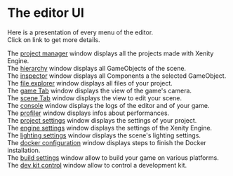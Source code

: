 # The editor UI

Here is a presentation of every menu of the editor.<br>
Click on link to get more details.

The [project manager](./project_manager.md) window displays all the projects made with Xenity Engine.<br>
The [hierarchy](./hierarchy.md) window displays all GameObjects of the scene.<br>
The [inspector](./inspector.md) window displays all Components a the selected GameObject.<br>
The [file explorer](./file_explorer.md) window displays all files of your project.<br>
The [game Tab](./game_tab.md) window displays the view of the game's camera.<br>
The [scene Tab](./scene_tab.md) window displays the view to edit your scene.<br>
The [console](./console.md) window displays the logs of the editor and of your game.<br>
The [profiler](./profiler.md) window displays infos about performances.<br>
The [project settings](./project_settings.md) window displays the settings of your project.<br>
The [engine settings](./engine_settings.md) window displays the settings of the Xenity Engine.<br>
The [lighting settings](./lighting_settigs.md) window displays the scene's lighting settings.<br>
The [docker configuration](./docker_configuration.md) window displays steps to finish the Docker installation.<br>
The [build settings](./build_settings.md) window allow to build your game on various platforms.<br>
The [dev kit control](./dev_kit_control.md) window allow to control a development kit.<br>